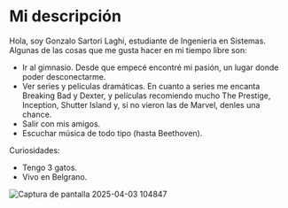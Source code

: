 # Mi descripción
Hola, soy Gonzalo Sartori Laghi, estudiante de Ingenieria en Sistemas. Algunas de las cosas que me gusta hacer en mi tiempo libre son:
- Ir al gimnasio. Desde que empecé encontré mi pasión, un lugar donde poder desconectarme.
- Ver series y peliculas dramáticas. En cuanto a series me encanta Breaking Bad y Dexter, y películas recomiendo mucho The Prestige, Inception, Shutter Island y, si no vieron las de Marvel, denles una chance.
- Salir con mis amigos.
- Escuchar música de todo tipo (hasta Beethoven).

Curiosidades:
- Tengo 3 gatos.
- Vivo en Belgrano.

![Captura de pantalla 2025-04-03 104847](https://github.com/user-attachments/assets/4de24a2a-c6a7-4a07-91b8-a1f546c54569)
